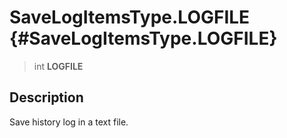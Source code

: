 SaveLogItemsType.LOGFILE {#SaveLogItemsType.LOGFILE}
========================

> int **LOGFILE**

Description
-----------

Save history log in a text file.
